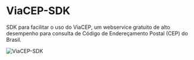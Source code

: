 # ViaCEP-SDK
SDK para facilitar o uso do ViaCEP, um webservice gratuito de alto desempenho para consulta de Código de Endereçamento Postal (CEP) do Brasil. 

![ViaCEP-SDK](https://github.com/user-attachments/assets/c3e07eb8-a914-45af-a0a0-806f318fd261)
